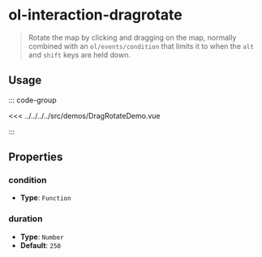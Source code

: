 # ol-interaction-dragrotate

> Rotate the map by clicking and dragging on the map, normally combined with an `ol/events/condition` that limits it to when the `alt` and `shift` keys are held down.

<script setup>
import DragRotateDemo from "@demos/DragRotateDemo.vue"
</script>

<ClientOnly>
<DragRotateDemo/>
</ClientOnly>

## Usage

::: code-group

<<< ../../../../src/demos/DragRotateDemo.vue

:::

## Properties

### condition

- **Type**: `Function`

### duration

- **Type**: `Number`
- **Default**: `250`
